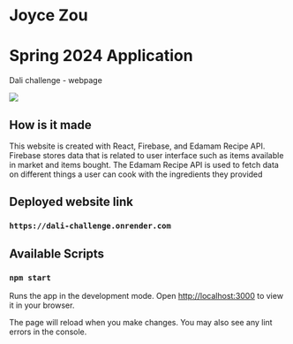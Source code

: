 # Joyce Zou
# Spring 2024 Application
Dali challenge - webpage

[![](https://markdown-videos-api.jorgenkh.no/youtube/dQw4w9WgXcQ)](https://youtu.be/X_GVq94QrB0)

## How is it made 
This website is created with React, Firebase, and Edamam Recipe API. Firebase stores data that is related to user interface such as items available in market and items bought. The Edamam Recipe API is used to fetch data on different things a user can cook with the ingredients they provided

## Deployed website link
### `https://dali-challenge.onrender.com`

## Available Scripts

### `npm start`
Runs the app in the development mode.
Open [http://localhost:3000](http://localhost:3000) to view it in your browser.

The page will reload when you make changes.
You may also see any lint errors in the console.

